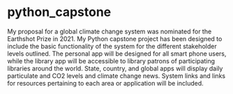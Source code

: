 # python_capstone
My proposal for a global climate change system was nominated for the Earthshot Prize in 2021. My Python capstone project has been designed to include the basic functionality of
the system for the different stakeholder levels outlined. The personal app will be designed for all smart phone users, while the library app will be accessible to library patrons of 
participating libraries around the world. State, country, and global apps will display daily particulate and CO2 levels and climate change news. System links and links for resources pertaining to each area or application will be included.
